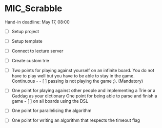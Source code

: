 # MIC_Scrabble

Hand-in deadline: May 17, 08:00

- [ ] Setup project
- [ ] Setup template
- [ ] Connect to lecture server
- [ ] Create custom trie


- [ ] Two points for playing against yourself on an infinite board. You do not have to play well but you have to be able to stay in the game. Continuous - - [ ] passing is not playing the game ;). (Mandatory)
- [ ] One point for playing against other people and implementing a Trie or a Gaddag as your dictionary One point for being able to parse and finish a game - [ ] on all boards using the DSL
- [ ] One point for parallelising the algorithm
- [ ] One point for writing an algorithm that respects the timeout flag
